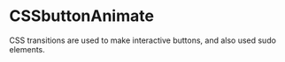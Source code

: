 # CSSbuttonAnimate
CSS transitions are used to make interactive buttons, and also used sudo elements.
